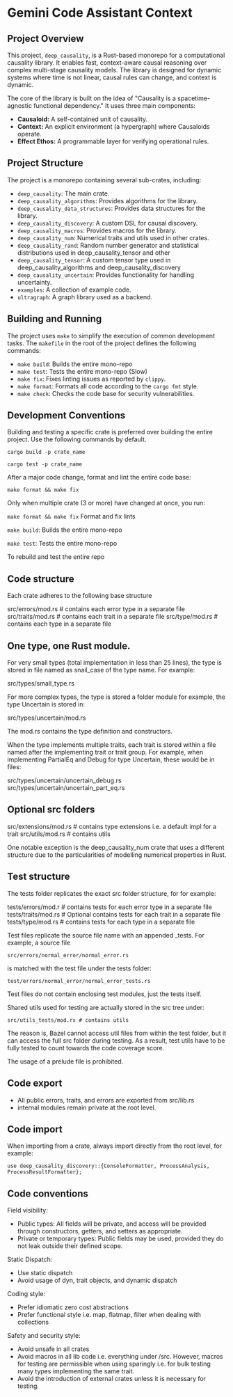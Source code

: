 # Gemini Code Assistant Context

## Project Overview

This project, `deep_causality`, is a Rust-based monorepo for a computational causality library. It enables fast,
context-aware causal reasoning over complex multi-stage causality models. The library is designed for dynamic systems
where time is not linear, causal rules can change, and context is dynamic.

The core of the library is built on the idea of "Causality is a spacetime-agnostic functional dependency."
It uses three main components:

* **Causaloid:** A self-contained unit of causality.
* **Context:** An explicit environment (a hypergraph) where Causaloids operate.
* **Effect Ethos:** A programmable layer for verifying operational rules.

## Project Structure

The project is a monorepo containing several sub-crates, including:

* `deep_causality`: The main crate.
* `deep_causality_algorithms`: Provides algorithms for the library.
* `deep_causality_data_structures`: Provides data structures for the library.
* `deep_causality_discovery`: A custom DSL for causal discovery.
* `deep_causality_macros`: Provides macros for the library.
* `deep_causality_num`: Numerical traits and utils used in other crates.
* `deep_causality_rand`: Random number generator and statistical distributions used in deep_causality_tensor and other
* `deep_causality_tensor`: A custom tensor type used in deep_causality_algorithms and deep_causality_discovery
* `deep_causality_uncertain`: Provides functionality for handling uncertainty.
* `examples`: A collection of example code.
* `ultragraph`: A graph library used as a backend.


## Building and Running

The project uses `make` to simplify the execution of common development tasks. The `makefile` in the root of the project
defines the following commands:

* `make build`: Builds the entire mono-repo
* `make test`: Tests the entire mono-repo (Slow)
* `make fix`: Fixes linting issues as reported by `clippy`.
* `make format`: Formats all code according to the `cargo fmt` style.
* `make check`: Checks the code base for security vulnerabilities.

## Development Conventions

Building and testing a specific crate is preferred over building the entire project.
Use the following commands by default.

`cargo build -p crate_name`

`cargo test -p crate_name`

After a major code change, format and lint the entire code base:

`make format && make fix`

Only when multiple crate (3 or more) have changed at once, you run:

`make format && make fix` Format and fix lints

`make build`: Builds the entire mono-repo

`make test`: Tests the entire mono-repo

To rebuild and test the entire repo

## Code structure

Each crate adheres to the following base structure

src/errors/mod.rs  # contains each error type in a separate file
src/traits/mod.rs # contains each trait in a separate file
src/type/mod.rs # contains each type in a separate file

## One type, one Rust module.

For very small types (total implementation in less than 25 lines), the type is stored in file named as snail_case of the type name. For example:

src/types/small_type.rs

For more complex types, the type is stored a folder module for example,
the type Uncertain is stored in:

src/types/uncertain/mod.rs

The mod.rs contains the type definition and constructors. 

When the type implements multiple traits, each trait is stored within 
a file named after the implementing trait or trait group. For example, 
when implementing PartialEq and Debug for type Uncertain, these would be in 
files:

src/types/uncertain/uncertain_debug.rs
src/types/uncertain/uncertain_part_eq.rs

## Optional src folders
src/extensions/mod.rs # contains type extensions i.e. a default impl for a trait
src/utils/mod.rs # contains utils

One notable exception is the deep_causality_num crate that uses a different structure
due to the particularities of modelling numerical properties in Rust.

## Test structure

The tests folder replicates the exact src folder structure, for for example:

tests/errors/mod.r  # contains tests for each error type in a separate file
tests/traits/mod.rs # Optional contains tests for each  trait in a separate file
tests/type/mod.rs # contains tests for each  type in a separate file

Test files replicate the source file name with an appended _tests. For example,
a source file

`src/errors/normal_error/normal_error.rs`

is matched with the test file under the tests folder:

`test/errors/normal_error/normal_error_tests.rs`

Test files do not contain enclosing test modules, just the tests itself. 

Shared utils used for testing are actually stored in the src tree under:

`src/utils_tests/mod.rs # contains utils`

The reason is, Bazel cannot access util files from within the test folder, but it
can access the full src folder during testing. As a result, test utils have to be fully
tested to count towards the code coverage score.

The usage of a prelude file is prohibited. 

## Code export

* All public errors, traits, and errors are exported from src/lib.rs
* internal modules remain private at the root level.

## Code import

When importing from a crate, always import directly from the root level, for example:

`use deep_causality_discovery::{ConsoleFormatter, ProcessAnalysis, ProcessResultFormatter};`

## Code conventions

Field visibility:
* Public types: All fields will be private, and access will be provided through
  constructors, getters, and setters as appropriate.
* Private or temporary types: Public fields may be used, provided they do not
  leak outside their defined scope.

Static Dispatch:
* Use static dispatch 
* Avoid usage of dyn, trait objects, and dynamic dispatch

Coding style:
* Prefer idiomatic zero cost abstractions
* Prefer functional style i.e. map, flatmap, filter when dealing with collections

Safety and security style:
* Avoid unsafe in all crates
* Avoid macros in all lib code i.e. everything under /src. However, macros for testing are permissible when using sparingly i.e. for bulk testing many types implementing the same trait. 
* Avoid the introduction of external crates unless it is necessary for testing. 
